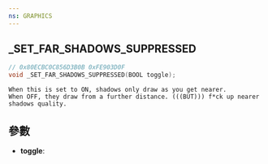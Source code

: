 ```yaml
---
ns: GRAPHICS
---
```

## _SET_FAR_SHADOWS_SUPPRESSED

```c
// 0x80ECBC0C856D3B0B 0xFE903D0F
void _SET_FAR_SHADOWS_SUPPRESSED(BOOL toggle);
```

```
When this is set to ON, shadows only draw as you get nearer.  
When OFF, they draw from a further distance. (((BUT))) f*ck up nearer shadows quality.  
```

## 參數
* **toggle**: 

